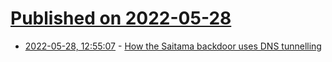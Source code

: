 # [Published on 2022-05-28](index.md)

* [2022-05-28, 12:55:07](https://news.ycombinator.com/item?id=31539958) - [How the Saitama backdoor uses DNS tunnelling](https://blog.malwarebytes.com/threat-intelligence/2022/05/how-the-saitama-backdoor-uses-dns-tunnelling/)
